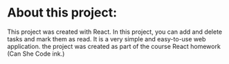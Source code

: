 # About this project:

This project was created with React.
In this project, you can add and delete tasks and mark them as read.
It is a very simple and easy-to-use web application.
the project was created as part of the course React homework (Can She Code ink.)


